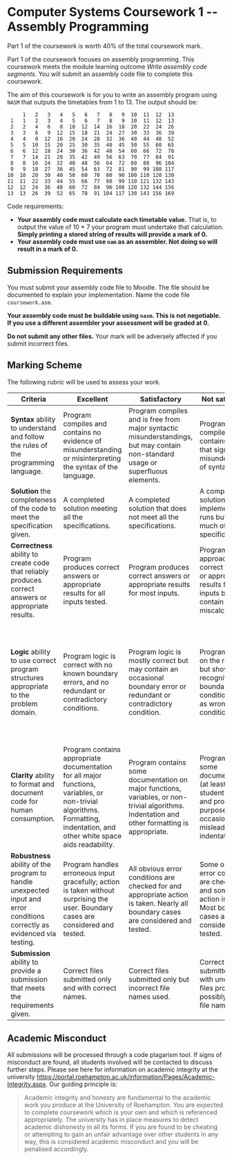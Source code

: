# Computer Systems Coursework 1 -- Assembly Programming

Part 1 of the coursework is worth 40% of the total coursework mark.

Part 1 of the coursework focuses on assembly programming. This coursework meets the module learning outcome *Write assembly code segments.* You will submit an assembly code file to complete this coursework.

The aim of this coursework is for you to write an assembly program using `NASM` that outputs the timetables from 1 to 13. The output should be:

```
     1   2   3   4   5   6   7   8   9  10  11  12  13
 1   1   2   3   4   5   6   7   8   9  10  11  12  13
 2   2   4   6   8  10  12  14  16  18  20  22  24  26
 3   3   6   9  12  15  18  21  24  27  30  33  36  39
 4   4   8  12  16  20  24  28  32  36  40  44  48  52
 5   5  10  15  20  25  30  35  40  45  50  55  60  65
 6   6  12  18  24  30  36  42  48  54  60  66  72  78
 7   7  14  21  28  35  42  49  56  63  70  77  84  91
 8   8  16  24  32  40  48  56  64  72  80  88  96 104
 9   9  18  27  36  45  54  63  72  81  90  99 108 117
10  10  20  30  40  50  60  70  80  90 100 110 120 130
11  11  22  33  44  55  66  77  88  99 110 121 132 143
12  12  24  36  48  60  72  84  96 108 120 132 144 156
13  13  26  39  52  65  78  91 104 117 130 143 156 169
```

Code requirements:

- **Your assembly code must calculate each timetable value.** That is, to output the value of 10 * 7 your program must undertake that calculation. **Simply printing a stored string of results will provide a mark of 0.**
- **Your assembly code must use `nam` as an assembler. Not doing so will result in a mark of 0.**

## Submission Requirements

You must submit your assembly code file to Moodle. The file should be documented to explain your implementation. Name the code file `coursework.asm`.

**Your assembly code must be buildable using `nasm`. This is not negotiable. If you use a different assembler your assessment will be graded at 0.**

**Do not submit any other files.** Your mark will be adversely affected if you submit incorrect files.

## Marking Scheme

The following rubric will be used to assess your work.

| **Criteria**                                                 | **Excellent**                                                | **Satisfactory**                                             | **Not satisfactory**                                         | **Not attempted**                                            |
| ------------------------------------------------------------ | ------------------------------------------------------------ | ------------------------------------------------------------ | ------------------------------------------------------------ | ------------------------------------------------------------ |
| **Syntax** ability to understand and follow the rules of the programming language. | Program compiles and contains no evidence of misunderstanding or misinterpreting the syntax of the language. | Program compiles and is free from major syntactic misunderstandings, but may contain non-standard usage or superfluous elements. | Program compiles, but contains errors that signal misunderstanding of syntax. | Program does not compile.                                    |
| **Solution** the completeness of the code to meet the specification given. | A completed solution meeting all the specifications.         | A completed solution that does not meet all the specifications. | A completed solution is implemented and runs but lacks much of the specification. | Solution doesn't run or does not meet the specifications defined. |
| **Correctness** ability to create code that reliably produces correct answers or appropriate results. | Program produces correct answers or appropriate results for all inputs tested. | Program produces correct answers or appropriate results for most inputs. | Program approaches correct answers or appropriate results for most inputs but can contain miscalculations. | Program does not produce correct answers of appropriate results for most inputs. |
| **Logic** ability to use correct program structures appropriate to the problem domain. | Program logic is correct with no known boundary errors, and no redundant or contradictory conditions. | Program logic is mostly correct but may contain an occasional boundary error or redundant or contradictory condition. | Program logic is on the right track but shows no recognition of boundary conditions (such as wrong `JMP` condition). | Program contains some conditions that specify the opposite of what is required (inverse `JMP` condition), confuse comparison operators, or lead to infinite loops. |
| **Clarity** ability to format and document code for human consumption. | Program contains appropriate documentation for all major functions, variables, or non-trivial algorithms. Formatting, indentation, and other white space aids readability. | Program contains some documentation on major functions, variables, or non-trivial algorithms. Indentation and other formatting is appropriate. | Program contains some documentation (at least the student's name and program's purpose) but has occasionally misleading indentation. | Program contains no documentation, or grossly misleading indentation. |
| **Robustness** ability of the program to handle unexpected input and error conditions correctly as evidenced via testing. | Program handles erroneous input gracefully; action is taken without surprising the user. Boundary cases are considered and tested. | All obvious error conditions are checked for and appropriate action is taken. Nearly all boundary cases are considered and tested. | Some obvious error conditions are checked for and some sort of action is taken. Most boundary cases are considered and tested. | Program often fails or fails completely. Boundary conditions are not tested for. |
| **Submission** ability to provide a submission that meets the requirements given. | Correct files submitted only and with correct names.         | Correct files submitted only but incorrect file names used.  | Correct files submitted but with unwanted files provided and possibly incorrect file names. | Incorrect files submitted.                                   |

## Academic Misconduct

All submissions will be processed through a code plagarism tool. If signs of misconduct are found, all students involved will be contacted to discuss further steps. Please see here for information on academic integrity at the university https://portal.roehampton.ac.uk/information/Pages/Academic-Integrity.aspx. Our guiding principle is:

> Academic integrity and honesty are fundamental to the academic work you produce at the University of Roehampton. You are expected to complete coursework which is your own and which is referenced appropriately. The university has in place measures to detect academic dishonesty in all its forms. If you are found to be cheating or attempting to gain an unfair advantage over other students in any way, this is considered academic misconduct and you will be penalised accordingly.

